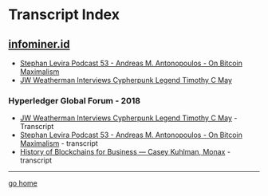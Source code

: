 # Transcript Index

## [infominer.id](https://infominer.id) 

* [Stephan Levira Podcast 53 - Andreas M. Antonopoulos - On Bitcoin Maximalism](transcripts/SLP53-Antonopolis-on-Maximalism-Transcript/)
* [JW Weatherman Interviews Cypherpunk Legend Timothy C May](transcripts/JW-Weatherman-Interview-Tim-May/)

### Hyperledger Global Forum - 2018

* [JW Weatherman Interviews Cypherpunk Legend Timothy C May](transcripts/JW-Weatherman-Interview-Tim-May/) - Transcript
* [Stephan Levira Podcast 53 - Andreas M. Antonopoulos - On Bitcoin Maximalism](/transcripts/SLP53-Antonopolis-on-Maximalism-Transcript) - transcript
* [History of Blockchains for Business — Casey Kuhlman, Monax](blockchain-for-business-history/) - transcript

---

[go home](https://infominer.id)
